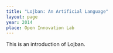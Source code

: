 ```yaml
---
title: "Lojban: An Artificial Language"
layout: page
year: 2014
place: Open Innovation Lab
---
```


This is an introduction of Lojban.
